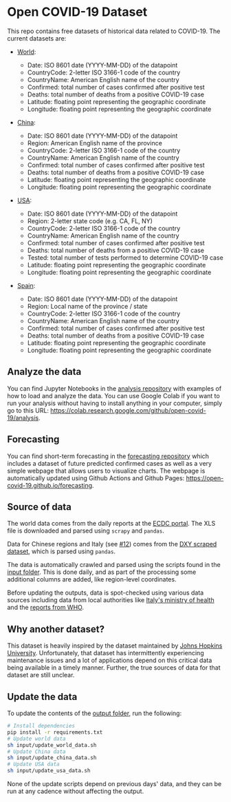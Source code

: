 # Open COVID-19 Dataset
This repo contains free datasets of historical data related to COVID-19.
The current datasets are:
* [World](output/world.csv):
  - Date: ISO 8601 date (YYYY-MM-DD) of the datapoint
  - CountryCode: 2-letter ISO 3166-1 code of the country
  - CountryName: American English name of the country
  - Confirmed: total number of cases confirmed after positive test
  - Deaths: total number of deaths from a positive COVID-19 case
  - Latitude: floating point representing the geographic coordinate
  - Longitude: floating point representing the geographic coordinate

* [China](output/china.csv):
  - Date: ISO 8601 date (YYYY-MM-DD) of the datapoint
  - Region: American English name of the province
  - CountryCode: 2-letter ISO 3166-1 code of the country
  - CountryName: American English name of the country
  - Confirmed: total number of cases confirmed after positive test
  - Deaths: total number of deaths from a positive COVID-19 case
  - Latitude: floating point representing the geographic coordinate
  - Longitude: floating point representing the geographic coordinate

* [USA](output/usa.csv):
  - Date: ISO 8601 date (YYYY-MM-DD) of the datapoint
  - Region: 2-letter state code (e.g. CA, FL, NY)
  - CountryCode: 2-letter ISO 3166-1 code of the country
  - CountryName: American English name of the country
  - Confirmed: total number of cases confirmed after positive test
  - Deaths: total number of deaths from a positive COVID-19 case
  - Tested: total number of tests performed to determine COVID-19 case
  - Latitude: floating point representing the geographic coordinate
  - Longitude: floating point representing the geographic coordinate

* [Spain](output/spain.csv):
  - Date: ISO 8601 date (YYYY-MM-DD) of the datapoint
  - Region: Local name of the province / state
  - CountryCode: 2-letter ISO 3166-1 code of the country
  - CountryName: American English name of the country
  - Confirmed: total number of cases confirmed after positive test
  - Deaths: total number of deaths from a positive COVID-19 case
  - Latitude: floating point representing the geographic coordinate
  - Longitude: floating point representing the geographic coordinate

## Analyze the data
You can find Jupyter Notebooks in the
[analysis repository](https://github.com/open-covid-19/analysis) with examples
of how to load and analyze the data. You can use Google Colab if you want to
run your analysis without having to install anything in your computer, simply
go to this URL: https://colab.research.google.com/github/open-covid-19/analysis.

## Forecasting
You can find short-term forecasting in the
[forecasting repository](https://github.com/open-covid-19/forecasting) which
includes a dataset of future predicted confirmed cases as well as a very
simple webpage that allows users to visualize charts. The webpage is
automatically updated using Github Actions and Github Pages:
https://open-covid-19.github.io/forecasting.

## Source of data
The world data comes from the daily reports at the [ECDC portal][2].
The XLS file is downloaded and parsed using `scrapy` and `pandas`.

Data for Chinese regions and Italy (see [#12][6]) comes from the
[DXY scraped dataset][3], which is parsed using `pandas`.

The data is automatically crawled and parsed using the scripts found in the
[input folder](input). This is done daily, and as part of the processing
some additional columns are added, like region-level coordinates.

Before updating the outputs, data is spot-checked using various data sources
including data from local authorities like [Italy's ministry of health][4] and
the [reports from WHO][5].

## Why another dataset?
This dataset is heavily inspired by the dataset maintained by
[Johns Hopkins University][1]. Unfortunately, that dataset has intermittently
experiencing maintenance issues and a lot of applications depend on this
critical data being available in a timely manner. Further, the true sources
of data for that dataset are still unclear.

## Update the data
To update the contents of the [output folder](output), run the following:
```sh
# Install dependencies
pip install -r requirements.txt
# Update world data
sh input/update_world_data.sh
# Update China data
sh input/update_china_data.sh
# Update USA data
sh input/update_usa_data.sh
```

None of the update scripts depend on previous days' data, and they can be run
at any cadence without affecting the output.

[1]: https://github.com/CSSEGISandData/COVID-19
[2]: https://www.ecdc.europa.eu
[3]: https://github.com/BlankerL/DXY-COVID-19-Data
[4]: https://web.archive.org/web/20200314143253/http://www.salute.gov.it/nuovocoronavirus
[5]: https://www.who.int/emergencies/diseases/novel-coronavirus-2019/situation-reports
[6]: https://github.com/open-covid-19/data/issues/16